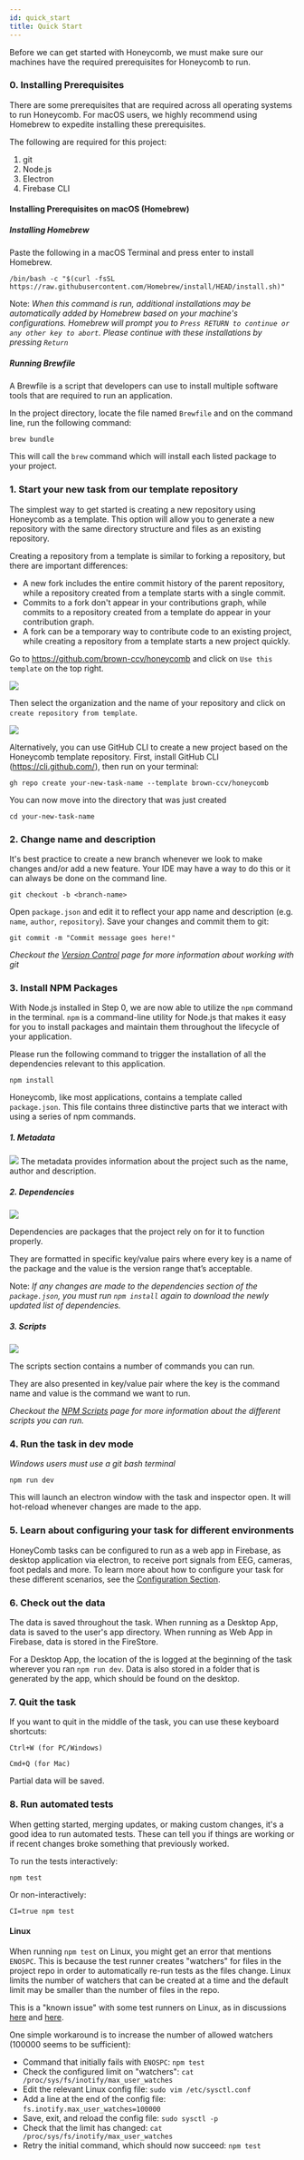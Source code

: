 ```yaml
---
id: quick_start
title: Quick Start
---
```


Before we can get started with Honeycomb, we must make sure our machines have the required prerequisites for Honeycomb to run. 
### 0. Installing Prerequisites
There are some prerequisites that are required across all operating systems to run Honeycomb. For macOS users, we highly recommend using Homebrew to expedite installing these prerequisites.

The following are required for this project: 
1. git
2. Node.js
3. Electron
4. Firebase CLI


#### Installing Prerequisites on macOS (Homebrew)
##### Installing Homebrew 
Paste the following in a macOS Terminal and press enter to install Homebrew. 

```
/bin/bash -c "$(curl -fsSL https://raw.githubusercontent.com/Homebrew/install/HEAD/install.sh)"
```

Note: *When this command is run, additional installations may be automatically added by Homebrew based on your machine's configurations.
Homebrew will prompt you to `Press RETURN to continue or any other key to abort`. Please continue with these installations by pressing `Return`*

##### Running Brewfile 
A Brewfile is a script that developers can use to install multiple software tools that are required to run an application. 

In the project directory, locate the file named `Brewfile` and on the command line, run the following command:

```    
brew bundle
```

This will call the `brew` command which will install each listed package to your project. 


### 1. Start your new task from our template repository

The simplest way to get started is creating a new repository using Honeycomb as a template. This option will allow you to generate a new repository with the same directory structure and files as an existing repository.

Creating a repository from a template is similar to forking a repository, but there are important differences:

- A new fork includes the entire commit history of the parent repository, while a repository created from a template starts with a single commit.
- Commits to a fork don't appear in your contributions graph, while commits to a repository created from a template do appear in your contribution graph.
- A fork can be a temporary way to contribute code to an existing project, while creating a repository from a template starts a new project quickly.

Go to https://github.com/brown-ccv/honeycomb and click on `Use this template` on the top right. 

![](assets/template_0.png)

Then select the organization and the name of your repository and click on `create repository from template`.

![](assets/template_1.png)

Alternatively, you can use GitHub CLI to create a new project based on the Honeycomb template repository. First, install GitHub CLI (https://cli.github.com/), then run on your terminal: 

```
gh repo create your-new-task-name --template brown-ccv/honeycomb
``` 

You can now move into the directory that was just created

```
cd your-new-task-name
```

### 2. Change name and description

It's best practice to create a new branch whenever we look to make changes and/or add a new feature. Your IDE may have a way to do this or it can always be done on the command line.

```
git checkout -b <branch-name>
```

Open `package.json` and edit it to reflect your app name and description (e.g. `name`, `author`, `repository`). Save your changes and commit them to git:

```
git commit -m "Commit message goes here!"
```

*Checkout the [Version Control](https://brown-ccv.github.io/honeycomb-docs/docs/version_control) page for more information about working with git*



### 3. Install NPM Packages
With Node.js installed in Step 0, we are now able to utilize the `npm` command in the terminal.
`npm` is a command-line utility for Node.js that makes it easy for you to install packages and maintain them throughout the lifecycle of your application. 

Please run the following command to trigger the installation of all the dependencies relevant to this application.

```
npm install
```

Honeycomb, like most applications, contains a template called `package.json`. This file contains three distinctive parts that we interact with using a series of npm commands.


##### 1. Metadata
![](assets/packagelock1.png)
The metadata provides information about the project such as the name, author and description. 

##### 2. Dependencies
![](assets/packagelock2.png)

Dependencies are packages that the project rely on for it to function properly. 

They are formatted in specific key/value pairs where every key is a name of the package and the value is the version range that’s acceptable.

Note: *If any changes are made to the dependencies section of the `package.json`, you must run `npm install` again to download the newly updated list of dependencies.*


##### 3. Scripts
![](assets/packagelock3.png)

The scripts section contains a number of commands you can run.

They are also presented in key/value pair where the key is the command name and value is the command we want to run. 

*Checkout the [NPM Scripts](https://brown-ccv.github.io/honeycomb-docs/docs/npm_scripts) page for more information about the different scripts you can run.*


### 4. Run the task in dev mode

*Windows users must use a git bash terminal*

```
npm run dev
```

This will launch an electron window with the task and inspector open. It will hot-reload whenever changes are made to the app.


### 5. Learn about configuring your task for different environments

HoneyComb tasks can be configured to run as a web app in Firebase, as desktop application via electron, to receive port signals from EEG, cameras, foot pedals and more. To learn more about how to configure your task for these different scenarios, see the [Configuration Section](/docs/configuration).

### 6. Check out the data

The data is saved throughout the task. When running as a Desktop App, data is saved to the user's app directory. When running as Web App in Firebase, data is stored in the FireStore. 

For a Desktop App, the location of the  is logged at the beginning of the task wherever you ran `npm run dev`. Data is also stored in a folder that is generated by the app, which should be found on the desktop.

### 7. Quit the task

If you want to quit in the middle of the task, you can use these keyboard shortcuts:
```
Ctrl+W (for PC/Windows)
```
```
Cmd+Q (for Mac)
```
Partial data will be saved.

### 8. Run automated tests

When getting started, merging updates, or making custom changes, it's a good idea to run automated tests.  These can tell you if things are working or if recent changes broke something that previously worked.

To run the tests interactively:
```
npm test
```

Or non-interactively:
```
CI=true npm test
```

#### Linux
When running `npm test` on Linux, you might get an error that mentions `ENOSPC`.  This is because the test runner creates "watchers" for files in the project repo in order to automatically re-run tests as the files change.  Linux limits the number of watchers that can be created at a time and the default limit may be smaller than the number of files in the repo.

This is a "known issue" with some test runners on Linux, as in discussions [here](https://stackoverflow.com/questions/55763428/react-native-error-enospc-system-limit-for-number-of-file-watchers-reached) and [here](https://stackoverflow.com/questions/62206460/jest-watch-error-enospc-system-limit-for-number-of-file-watchers-reached).

One simple workaround is to increase the number of allowed watchers (100000 seems to be sufficient):
 - Command that initially fails with `ENOSPC`: `npm test`
 - Check the configured limit on "watchers": `cat /proc/sys/fs/inotify/max_user_watches`
 - Edit the relevant Linux config file: `sudo vim /etc/sysctl.conf`
 - Add a line at the end of the config file: `fs.inotify.max_user_watches=100000`
 - Save, exit, and reload the config file: `sudo sysctl -p`
 - Check that the limit has changed: `cat /proc/sys/fs/inotify/max_user_watches`
 - Retry the initial command, which should now succeed: `npm test`
